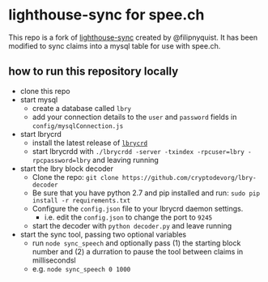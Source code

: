 # lighthouse-sync for spee.ch
This repo is a fork of [lighthouse-sync](https://github.com/filipnyquist/lighthouse-sync) created by @filipnyquist. It has been modified to sync claims into a mysql table for use with spee.ch.

## how to run this repository locally
* clone this repo
* start mysql
	* create a database called `lbry`
	* add your connection details to the `user` and `password` fields in `config/mysqlConnection.js`
* start lbrycrd
	* install the latest release of [`lbrycrd`](https://github.com/lbryio/lbrycrd/releases)
	* start lbrycrdd with `./lbrycrdd -server -txindex -rpcuser=lbry -rpcpassword=lbry` and leaving running
* start the lbry block decoder
	* Clone the repo: `git clone https://github.com/cryptodevorg/lbry-decoder`
	* Be sure that you have python 2.7 and pip installed and run: `sudo pip install -r requirements.txt`
	* Configure the `config.json` file to your lbrycrd daemon settings.
		* i.e. edit the `config.json` to change the port to `9245`
	* start the decoder with `python decoder.py` and leave running
* start the sync tool, passing two optional variables
	* run `node sync_speech` and optionally pass (1) the starting block number and (2) a durration to pause the tool between claims in millisecondsl
	* e.g. `node sync_speech 0 1000`